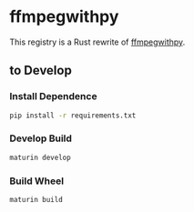# ffmpegwithpy

This registry is a Rust rewrite of [ffmpegwithpy](https://github.com/My-MC/ffmpegwithpy).

## to Develop

### Install Dependence

``` bash
pip install -r requirements.txt
```

### Develop Build

``` bash
maturin develop
```

### Build Wheel

``` bash
maturin build
```
